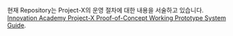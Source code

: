 현재 Repository는 Project-X의 운영 절차에 대한 내용을 서술하고 있습니다. </br>
[Innovation Academy Project-X Proof-of-Concept Working Prototype System Guide](https://docs.google.com/document/d/1biuLAkXN41318nWG6743aHaLxc6gWDnwEqK2g2Slf50/edit?usp=sharing).

